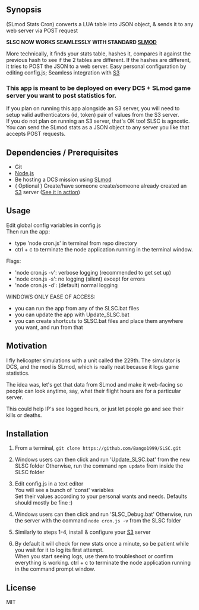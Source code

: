 ## Synopsis

(SLmod Stats Cron) converts a LUA table into JSON object, & sends it to any web server via POST request

**SLSC NOW WORKS SEAMLESSLY WITH STANDARD [SLMOD](https://github.com/mrSkortch/DCS-SLmod/tree/develop)**

More technically, it finds your stats table, hashes it, compares it against the previous hash to see if the 2 tables are different.  If the hashes are different, it tries to POST the JSON to a web server.
Easy personal configuration by editing config.js; Seamless integration with [S3](https://github.com/Bango1999/S3)

### This app is meant to be deployed on every DCS + SLmod game server you want to post statistics for.
If you plan on running this app alongside an S3 server, you will need to setup valid authenticators (id, token) pair of values from the S3 server.<br/>
If you do not plan on running an S3 server, that's OK too!  SLSC is agnostic.  You can send the SLmod stats as a JSON object to any server you like that accepts POST requests.

## Dependencies / Prerequisites

- Git
- [Node.js](https://nodejs.org/en/download/)
- Be hosting a DCS mission using [SLmod](https://github.com/mrSkortch/DCS-SLmod/tree/develop)
- ( Optional ) Create/have someone create/someone already created an [S3](https://github.com/Bango1999/S3) server ([See it in action](http://webdev.science:229))

## Usage

Edit global config variables in config.js<br />
Then run the app:
- type 'node cron.js' in terminal from repo directory
- ctrl + c to terminate the node application running in the terminal window.

Flags:
- 'node cron.js -v': verbose logging (recommended to get set up)
- 'node cron.js -s': no logging (silent) except for errors
- 'node cron.js -d': (default) normal logging

WINDOWS ONLY EASE OF ACCESS:
- you can run the app from any of the SLSC.bat files
- you can update the app with Update_SLSC.bat
- you can create shortcuts to SLSC.bat files and place them anywhere you want, and run from that

## Motivation

I fly helicopter simulations with a unit called the 229th. The simulator is DCS, and the mod is SLmod, which is really neat because it logs game statistics.

The idea was, let's get that data from SLmod and make it web-facing so people can look anytime, say, what their flight hours are for a particular server.

This could help IP's see logged hours, or just let people go and see their kills or deaths.

## Installation

1) From a terminal, `git clone https://github.com/Bango1999/SLSC.git`

2) Windows users can then click and run 'Update_SLSC.bat' from the new SLSC folder
   Otherwise, run the command `npm update` from inside the SLSC folder

3) Edit config.js in a text editor<br />
   You will see a bunch of 'const' variables<br />
   Set their values according to your personal wants and needs. Defaults should mostly be fine :)

4) Windows users can then click and run 'SLSC_Debug.bat'
   Otherwise, run the server with the command `node cron.js -v` from the SLSC folder

5) Similarly to steps 1-4, install & configure your [S3](https://github.com/Bango1999/S3) server

6)  By default it will check for new stats once a minute, so be patient while you wait for it to log its first attempt.<br />
    When you start seeing logs, use them to troubleshoot or confirm everything is working.
    ctrl + c to terminate the node application running in the command prompt window.

## License

MIT
